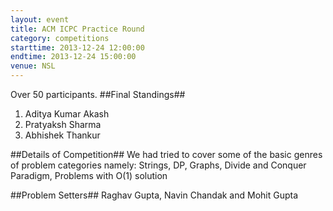 ```yaml
---
layout: event
title: ACM ICPC Practice Round
category: competitions
starttime: 2013-12-24 12:00:00
endtime: 2013-12-24 15:00:00
venue: NSL
---
```


Over 50 participants.
##Final Standings##
1.	Aditya Kumar Akash
2.	Pratyaksh Sharma
3. 	Abhishek Thankur

##Details of Competition##
We had tried to cover some of the basic genres of problem categories namely:
Strings, DP, Graphs, Divide and Conquer Paradigm, Problems with O(1) solution

##Problem Setters##
Raghav Gupta, Navin Chandak and Mohit Gupta


